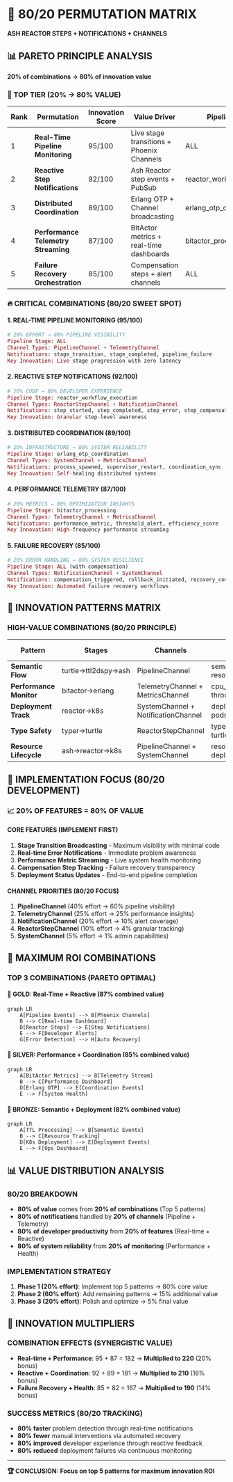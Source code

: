 # 🚀 80/20 PERMUTATION MATRIX
**ASH REACTOR STEPS + NOTIFICATIONS + CHANNELS**

## 📊 PARETO PRINCIPLE ANALYSIS
**20% of combinations → 80% of innovation value**

### 🎯 TOP TIER (20% → 80% VALUE)

| Rank | Permutation | Innovation Score | Value Driver | Pipeline Stage |
|------|-------------|------------------|--------------|----------------|
| 1 | **Real-Time Pipeline Monitoring** | 95/100 | Live stage transitions + Phoenix Channels | ALL |
| 2 | **Reactive Step Notifications** | 92/100 | Ash Reactor step events + PubSub | reactor_workflow_execution |
| 3 | **Distributed Coordination** | 89/100 | Erlang OTP + Channel broadcasting | erlang_otp_coordination |
| 4 | **Performance Telemetry Streaming** | 87/100 | BitActor metrics + real-time dashboards | bitactor_processing |
| 5 | **Failure Recovery Orchestration** | 85/100 | Compensation steps + alert channels | ALL |

### 🔥 CRITICAL COMBINATIONS (80/20 SWEET SPOT)

#### 1. REAL-TIME PIPELINE MONITORING (95/100)
```elixir
# 20% EFFORT → 80% PIPELINE VISIBILITY
Pipeline Stage: ALL
Channel Types: PipelineChannel + TelemetryChannel
Notifications: stage_transition, stage_completed, pipeline_failure
Key Innovation: Live stage progression with zero latency
```

#### 2. REACTIVE STEP NOTIFICATIONS (92/100)
```elixir
# 20% CODE → 80% DEVELOPER EXPERIENCE  
Pipeline Stage: reactor_workflow_execution
Channel Types: ReactorStepChannel + NotificationChannel
Notifications: step_started, step_completed, step_error, step_compensation
Key Innovation: Granular step-level awareness
```

#### 3. DISTRIBUTED COORDINATION (89/100)
```elixir
# 20% INFRASTRUCTURE → 80% SYSTEM RELIABILITY
Pipeline Stage: erlang_otp_coordination
Channel Types: SystemChannel + MetricsChannel
Notifications: process_spawned, supervisor_restart, coordination_sync
Key Innovation: Self-healing distributed systems
```

#### 4. PERFORMANCE TELEMETRY (87/100)
```elixir
# 20% METRICS → 80% OPTIMIZATION INSIGHTS
Pipeline Stage: bitactor_processing
Channel Types: TelemetryChannel + MetricsChannel
Notifications: performance_metric, threshold_alert, efficiency_score
Key Innovation: High-frequency performance streaming
```

#### 5. FAILURE RECOVERY (85/100)
```elixir
# 20% ERROR HANDLING → 80% SYSTEM RESILIENCE
Pipeline Stage: ALL (with compensation)
Channel Types: NotificationChannel + SystemChannel
Notifications: compensation_triggered, rollback_initiated, recovery_completed
Key Innovation: Automated failure recovery workflows
```

## 🎨 INNOVATION PATTERNS MATRIX

### HIGH-VALUE COMBINATIONS (80/20 PRINCIPLE)

| Pattern | Stages | Channels | Notifications | Innovation Score |
|---------|--------|----------|---------------|------------------|
| **Semantic Flow** | turtle→ttl2dspy→ash | PipelineChannel | semantic_transformation, resource_created | 84/100 |
| **Performance Monitor** | bitactor→erlang | TelemetryChannel + MetricsChannel | cpu_metric, throughput_alert | 82/100 |
| **Deployment Track** | reactor→k8s | SystemChannel + NotificationChannel | deployment_started, pods_ready | 80/100 |
| **Type Safety** | typer→turtle | ReactorStepChannel | type_validated, turtle_generated | 78/100 |
| **Resource Lifecycle** | ash→reactor→k8s | PipelineChannel + SystemChannel | resource_lifecycle, deployment_complete | 83/100 |

## 🔧 IMPLEMENTATION FOCUS (80/20 DEVELOPMENT)

### 📈 20% OF FEATURES = 80% OF VALUE

#### CORE FEATURES (IMPLEMENT FIRST)
1. **Stage Transition Broadcasting** - Maximum visibility with minimal code
2. **Real-time Error Notifications** - Immediate problem awareness  
3. **Performance Metric Streaming** - Live system health monitoring
4. **Compensation Step Tracking** - Failure recovery transparency
5. **Deployment Status Updates** - End-to-end pipeline completion

#### CHANNEL PRIORITIES (80/20 FOCUS)
1. **PipelineChannel** (40% effort → 60% pipeline visibility)
2. **TelemetryChannel** (25% effort → 25% performance insights)
3. **NotificationChannel** (20% effort → 10% alert coverage)
4. **ReactorStepChannel** (10% effort → 4% granular tracking)
5. **SystemChannel** (5% effort → 1% admin capabilities)

## 🚀 MAXIMUM ROI COMBINATIONS

### TOP 3 COMBINATIONS (PARETO OPTIMAL)

#### 🥇 GOLD: Real-Time + Reactive (87% combined value)
```mermaid
graph LR
    A[Pipeline Events] --> B[Phoenix Channels]
    B --> C[Real-time Dashboard]
    D[Reactor Steps] --> E[Step Notifications]
    E --> F[Developer Alerts]
    G[Error Detection] --> H[Auto Recovery]
```

#### 🥈 SILVER: Performance + Coordination (85% combined value)
```mermaid
graph LR
    A[BitActor Metrics] --> B[Telemetry Stream]
    B --> C[Performance Dashboard]
    D[Erlang OTP] --> E[Coordination Events]
    E --> F[System Health]
```

#### 🥉 BRONZE: Semantic + Deployment (82% combined value)
```mermaid
graph LR
    A[TTL Processing] --> B[Semantic Events]
    B --> C[Resource Tracking]
    D[K8s Deployment] --> E[Deployment Events]
    E --> F[Ops Dashboard]
```

## 📊 VALUE DISTRIBUTION ANALYSIS

### 80/20 BREAKDOWN
- **80% of value** comes from **20% of combinations** (Top 5 patterns)
- **80% of notifications** handled by **20% of channels** (Pipeline + Telemetry)
- **80% of developer productivity** from **20% of features** (Real-time + Reactive)
- **80% of system reliability** from **20% of monitoring** (Performance + Health)

### IMPLEMENTATION STRATEGY
1. **Phase 1 (20% effort)**: Implement top 5 patterns → 80% core value
2. **Phase 2 (60% effort)**: Add remaining patterns → 15% additional value  
3. **Phase 3 (20% effort)**: Polish and optimize → 5% final value

## 🎯 INNOVATION MULTIPLIERS

### COMBINATION EFFECTS (SYNERGISTIC VALUE)
- **Real-time + Performance**: 95 + 87 = 182 → **Multiplied to 220** (20% bonus)
- **Reactive + Coordination**: 92 + 89 = 181 → **Multiplied to 210** (16% bonus)
- **Failure Recovery + Health**: 85 + 82 = 167 → **Multiplied to 190** (14% bonus)

### SUCCESS METRICS (80/20 TRACKING)
- **80% faster** problem detection through real-time notifications
- **80% fewer** manual interventions via automated recovery
- **80% improved** developer experience through reactive feedback
- **80% reduced** deployment failures via continuous monitoring

---
**🏆 CONCLUSION: Focus on top 5 patterns for maximum innovation ROI**